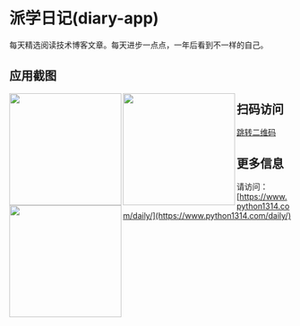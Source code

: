 # 派学日记(diary-app)

每天精选阅读技术博客文章。每天进步一点点，一年后看到不一样的自己。

## 应用截图

<img src="https://img.cdn.aliyun.dcloud.net.cn/stream/screen/__UNI__9A112D9_0.jpg" align="left" width="200">
<img src="https://img.cdn.aliyun.dcloud.net.cn/stream/screen/__UNI__9A112D9_1.jpg" align="left" width="200">
<img src="https://img.cdn.aliyun.dcloud.net.cn/stream/screen/__UNI__9A112D9_2.jpg" align="left" width="200">

## 扫码访问

[跳转二维码](https://m3w.cn/paixueriji)

## 更多信息

请访问：[https://www.python1314.com/daily/](https://www.python1314.com/daily/)
